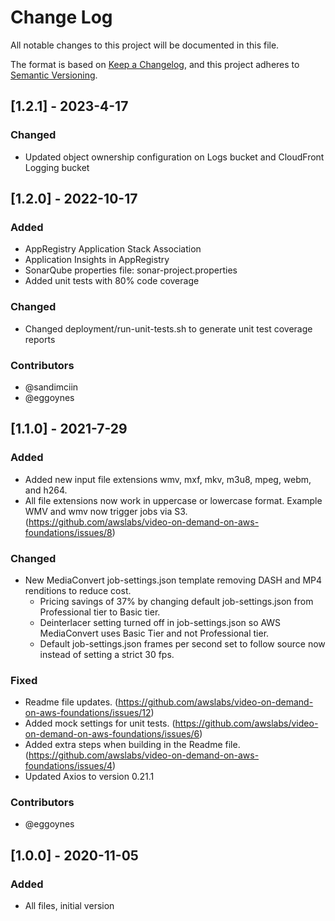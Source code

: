 # Change Log
All notable changes to this project will be documented in this file.

The format is based on [Keep a Changelog](https://keepachangelog.com/en/1.0.0/),
and this project adheres to [Semantic Versioning](https://semver.org/spec/v2.0.0.html).

## [1.2.1] - 2023-4-17
### Changed
- Updated object ownership configuration on Logs bucket and CloudFront Logging bucket

## [1.2.0] - 2022-10-17
### Added
- AppRegistry Application Stack Association
- Application Insights in AppRegistry
- SonarQube properties file: sonar-project.properties
- Added unit tests with 80% code coverage
### Changed
- Changed deployment/run-unit-tests.sh to generate unit test coverage reports
### Contributors
* @sandimciin
* @eggoynes

## [1.1.0] - 2021-7-29
### Added 
- Added new input file extensions wmv, mxf, mkv, m3u8, mpeg, webm, and h264.
- All file extensions now work in uppercase or lowercase format. Example WMV and wmv now trigger jobs via S3. (https://github.com/awslabs/video-on-demand-on-aws-foundations/issues/8)

### Changed
- New MediaConvert job-settings.json template removing DASH and MP4 renditions to reduce cost. 
    - Pricing savings of 37% by changing default job-settings.json from Professional tier to Basic tier.
    - Deinterlacer setting turned off in job-settings.json so AWS MediaConvert uses Basic Tier and not Professional tier.
    - Default job-settings.json frames per second set to follow source now instead of setting a strict 30 fps.

### Fixed
- Readme file updates. (https://github.com/awslabs/video-on-demand-on-aws-foundations/issues/12)
- Added mock settings for unit tests. (https://github.com/awslabs/video-on-demand-on-aws-foundations/issues/6)
- Added extra steps when building in the Readme file. (https://github.com/awslabs/video-on-demand-on-aws-foundations/issues/4)
- Updated Axios to version 0.21.1

### Contributors
* @eggoynes
## [1.0.0] - 2020-11-05
### Added
- All files, initial version
